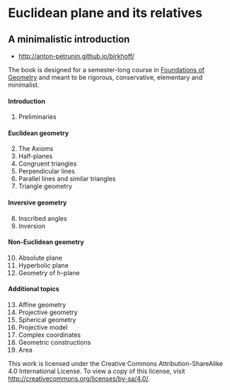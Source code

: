# Euclidean plane and its relatives
## A minimalistic introduction

 * http://anton-petrunin.github.io/birkhoff/
 
The book is designed for a semester-long course in [Foundations of Geometry](http://en.wikipedia.org/wiki/Foundations_of_geometry) and meant to be rigorous, conservative, elementary and minimalist.

#### Introduction
1. Preliminaries

#### Euclidean geometry
2. The Axioms
3. Half-planes
4. Congruent triangles
5. Perpendicular lines
6. Parallel lines and similar triangles
7. Triangle geometry

#### Inversive geometry
8. Inscribed angles
9. Inversion

#### Non-Euclidean geometry
10. Absolute plane
11. Hyperbolic plane
12. Geometry of h-plane

#### Additional topics

13. Affine geometry
14. Projective geometry
15. Spherical geometry
16. Projective model
17. Complex coordinates
18. Geometric constructions
19. Area 

This work is licensed under the Creative Commons Attribution-ShareAlike 4.0 International License. 
To view a copy of this license, visit http://creativecommons.org/licenses/by-sa/4.0/.